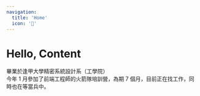```yaml
---
navigation:
  title: 'Home'
  icon: '🏡'
---
```


# Hello, Content

畢業於逢甲大學精密系統設計系（工學院）</br>
今年 1 月參加了前端工程師的火箭隊培訓營，為期 7 個月，目前正在找工作，同時也在等當兵中。
